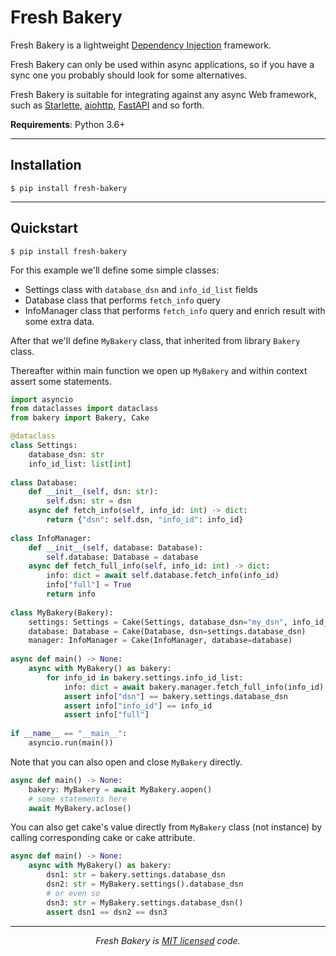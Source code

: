 # Fresh Bakery
Fresh Bakery is a lightweight [Dependency Injection](dependency_injection.md) framework. 

Fresh Bakery can only be used within async applications, so if you have a sync one you probably should look for some alternatives.

Fresh Bakery is suitable for integrating against any async Web framework, such as [Starlette][starlette], [aiohttp][aiohttp], [FastAPI][fastapi] and so forth.

**Requirements**: Python 3.6+

---

## Installation

```shell
$ pip install fresh-bakery
```

---

## Quickstart


```shell
$ pip install fresh-bakery
```

For this example we'll define some simple classes:   

* Settings class with `database_dsn` and `info_id_list` fields  
* Database class that performs `fetch_info` query  
* InfoManager class that performs `fetch_info` query and enrich result with some extra data.  

After that we'll define `MyBakery` class, that inherited from library `Bakery` class.

Thereafter within main function we open up `MyBakery` and within context assert some statements.


```python
import asyncio
from dataclasses import dataclass
from bakery import Bakery, Cake

@dataclass
class Settings:
    database_dsn: str
    info_id_list: list[int]
    
class Database:
    def __init__(self, dsn: str):
        self.dsn: str = dsn
    async def fetch_info(self, info_id: int) -> dict:
        return {"dsn": self.dsn, "info_id": info_id}
        
class InfoManager:
    def __init__(self, database: Database):
        self.database: Database = database
    async def fetch_full_info(self, info_id: int) -> dict:
        info: dict = await self.database.fetch_info(info_id)
        info["full"] = True
        return info
        
class MyBakery(Bakery):
    settings: Settings = Cake(Settings, database_dsn="my_dsn", info_id_list=[1,2,3])
    database: Database = Cake(Database, dsn=settings.database_dsn)
    manager: InfoManager = Cake(InfoManager, database=database)
    
async def main() -> None:
    async with MyBakery() as bakery:
        for info_id in bakery.settings.info_id_list:
            info: dict = await bakery.manager.fetch_full_info(info_id)
            assert info["dsn"] == bakery.settings.database_dsn
            assert info["info_id"] == info_id
            assert info["full"]
            
if __name__ == "__main__":
    asyncio.run(main())
```

Note that you can also open and close `MyBakery` directly.

```python
async def main() -> None:
    bakery: MyBakery = await MyBakery.aopen()
    # some statements here
    await MyBakery.aclose()
```

You can also get cake's value directly from `MyBakery` class (not instance) by calling corresponding cake or cake attribute.

```python
async def main() -> None:
    async with MyBakery() as bakery:
        dsn1: str = bakery.settings.database_dsn
        dsn2: str = MyBakery.settings().database_dsn
        # or even so
        dsn3: str = MyBakery.settings.database_dsn()
        assert dsn1 == dsn2 == dsn3
```

---

<p align="center"><i>Fresh Bakery is <a href="https://github.com/Mityuha/fresh-bakery/blob/main/LICENSE">MIT licensed</a> code.</p>




[starlette]: https://github.com/encode/starlette
[aiohttp]: https://github.com/aio-libs/aiohttp
[fastapi]: https://github.com/tiangolo/fastapi
